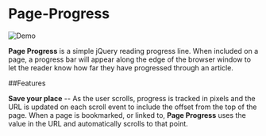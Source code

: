 # Page-Progress

![Demo](http://www.jamesjboyer.com/projects/page-progress "Demo")

**Page Progress** is a simple jQuery reading progress line. When included on a page, a progress bar will appear along the edge of the browser window to let the reader know how far they have progressed through an article.

##Features

**Save your place** -- As the user scrolls, progress is tracked in pixels and the URL is updated on each scroll event to include the offset from the top of the page. When a page is bookmarked, or linked to, **Page Progress** uses the value in the URL and automatically scrolls to that point.